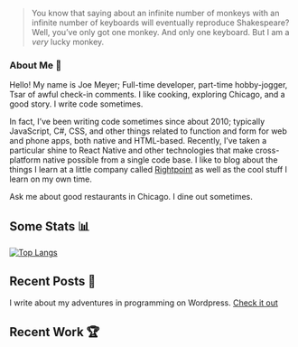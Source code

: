 
> You know that saying about an infinite number of monkeys with an infinite number of keyboards will eventually reproduce Shakespeare? Well, you’ve only got one monkey. And only one keyboard. But I am a _very_ lucky monkey.

### About Me 👋

Hello! My name is Joe Meyer; Full-time developer, part-time hobby-jogger, Tsar of awful check-in comments. I like cooking, exploring Chicago, and a good story. I write code sometimes.

In fact, I’ve been writing code sometimes since about 2010; typically JavaScript, C#, CSS, and other things related to function and form for web and phone apps, both native and HTML-based. Recently, I’ve taken a particular shine to React Native and other technologies that make cross-platform native possible from a single code base. I like to blog about the things I learn at a little company called [Rightpoint](https://www.rightpoint.com/) as well as the cool stuff I learn on my own time.

Ask me about good restaurants in Chicago. I dine out sometimes.

## Some Stats 📊

[![Top Langs](https://github-readme-stats.vercel.app/api/top-langs/?username=joem-rp&repo=github-readme-stats)](https://github.com/anuraghazra/github-readme-stats)


## Recent Posts 📝

I write about my adventures in programming on Wordpress. [Check it out](https://iwritecodesometimes.net/)


## Recent Work 🏆

[![<img src="https://www.worldmarket.com/images/homepage/2021/wk03/a-1-0317-lg.jpg" height="100" />](https://www.worldmarket.com/images/homepage/2021/wk03/a-1-0317-lg.jpg)](https://www.worldmarket.com/category/virtualoutdoorstore.do)

<!--
**JoeM-RP/JoeM-RP** is a ✨ _special_ ✨ repository because its `README.md` (this file) appears on your GitHub profile.

Here are some ideas to get you started:

- 🔭 I’m currently working on ...
- 🌱 I’m currently learning ...
- 👯 I’m looking to collaborate on ...
- 🤔 I’m looking for help with ...
- 💬 Ask me about ...
- 📫 How to reach me: ...
- 😄 Pronouns: ...
- ⚡ Fun fact: ...
-->
